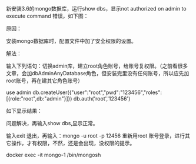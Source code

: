 新安装3.6的mongo数据库，运行show dbs，显示not authorized on admin to execute command 错误，如下图：

原因：

安装mongo数据库时，配置文件中加了安全权限的设置。

解法：

输入下列语句：切换admin库，建立root角色账号，给账号复权限。（之前看很多文章，会加dbAdminAnyDatabase角色，但安装完里没有任何账号，所以应先加root账号，再在建其它角色账号）

use admin
db.createUser({"user":"root","pwd":"123456","roles":[{role:"root",db:"admin"}]})
db.auth('root','123456')

如下显示结果：

问题解决，再输入show dbs,显示正常。

输入exit 退出，再输入：mongo -u root -p 12456  重新用root 账号登录，进行其它操作，才有权限，不然，还是会出现，没权限的提示。

docker exec -it mongo-1 /bin/mongosh
